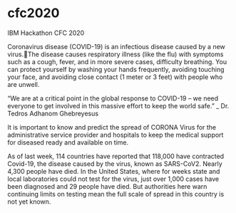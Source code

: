 # cfc2020
IBM Hackathon CFC 2020

Coronavirus disease (COVID-19) is an infectious disease caused by a new virus.The disease causes respiratory illness (like the flu) with symptoms such as a cough, fever, and in more severe cases, difficulty breathing. You can protect yourself by washing your hands frequently, avoiding touching your face, and avoiding close contact (1 meter or 3 feet) with people who are unwell.

“We are at a critical point in the global response to COVID-19 – we need everyone to get involved in this massive effort to keep the world safe.”  _ Dr. Tedros Adhanom Ghebreyesus

It is important to know and predict the spread of CORONA Virus for the administrative service provider and hospitals to keep the medical support for diseased ready and available on time.

As of last week, 114 countries have reported that 118,000 have contracted Covid-19, the disease caused by the virus, known as SARS-CoV2. Nearly 4,300 people have died.
In the United States, where for weeks state and local laboratories could not test for the virus, just over 1,000 cases have been diagnosed and 29 people have died. But authorities here warn continuing limits on testing mean the full scale of spread in this country is not yet known.
